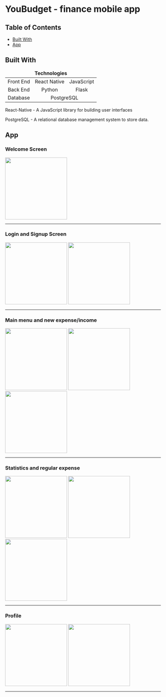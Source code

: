 # YouBudget - finance mobile app


## Table of Contents  
- [Built With](#built_with)
- [App](#app)
    


<a name="built_with"/>

## Built With

<table>
    <thead>
    <tr align="center">
        <td colspan=4><b>Technologies</b></td>
    </tr>
    </thead>
    <tbody>
    <tr align="center">
        <td align="center">Front End</td>
        <td>React Native</td>
        <td>JavaScript</td>
    </tr>
    <tr align="center">
        <td>Back End</td>
        <td>Python</td>
        <td>Flask</td>
    </tr>
    <tr align="center">
        <td>Database</td>
        <td colspan=3>PostgreSQL</td>
    </tr>
    </tbody>
</table>


React-Native - A JavaScript library for building user interfaces

PostgreSQL - A relational database management system to store data.

<a name="app"/>

## App


### Welcome Screen
<img src="https://github.com/YakubovShakir/YouBudget/assets/41867901/50203e7d-c77f-441c-a1f0-0ab4e6c28d14" width="200">

---

### Login and Signup Screen
<img src="https://github.com/YakubovShakir/YouBudget/assets/41867901/b9207430-d438-4d8a-b5c5-c4cc38ceb454" width="200">
<img src="https://github.com/YakubovShakir/YouBudget/assets/41867901/28b52a05-fd9c-47cb-803e-e8a3f1b22f38" width="200">

---

### Main menu and new expense/income

<img src="https://github.com/YakubovShakir/YouBudget/assets/41867901/0120b88b-d876-4777-97e9-e25f60ad251b" width="200">
<img src="https://github.com/YakubovShakir/YouBudget/assets/41867901/9a42102e-87bb-4df6-b711-64cb4bbd61b8" width="200">
<img src="https://github.com/YakubovShakir/YouBudget/assets/41867901/e8b645f0-2674-4aca-9d89-a07ead45530a" width="200">

---

### Statistics and regular expense

<img src="https://github.com/YakubovShakir/YouBudget/assets/41867901/041b1a37-e113-4d80-abe7-e6d73e97ea78" width="200">
<img src="https://github.com/YakubovShakir/YouBudget/assets/41867901/c970b605-4132-4462-8f88-32344eaa234f" width="200">
<img src="https://github.com/YakubovShakir/YouBudget/assets/41867901/13c41cf9-0067-410f-b6fd-ddfac64b6567" width="200">

---

### Profile 
<img src="https://github.com/YakubovShakir/YouBudget/assets/41867901/a7d16ad5-ee12-47e4-8bd8-5fc24fe2149f" width="200">
<img src="https://github.com/YakubovShakir/YouBudget/assets/41867901/708f4fa7-bc62-458b-8fc3-b4997bca4160" width="200">

---












